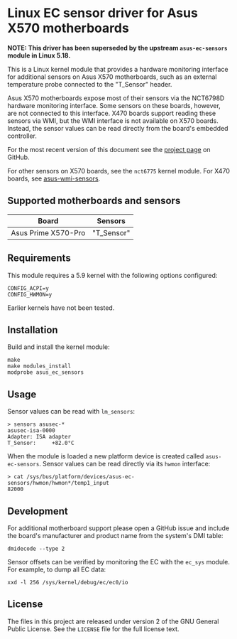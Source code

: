 # Linux EC sensor driver for Asus X570 motherboards

**NOTE: This driver has been superseded by the upstream `asus-ec-sensors`
module in Linux 5.18.**

This is a Linux kernel module that provides a hardware monitoring interface
for additional sensors on Asus X570 motherboards, such as an external
temperature probe connected to the "T_Sensor" header.

Asus X570 motherboards expose most of their sensors via the NCT6798D hardware
monitoring interface.  Some sensors on these boards, however, are not
connected to this interface.  X470 boards support reading these sensors via
WMI, but the WMI interface is not available on X570 boards.  Instead, the
sensor values can be read directly from the board's embedded controller.

For the most recent version of this document see the [project page][1] on
GitHub.

For other sensors on X570 boards, see the `nct6775` kernel module.
For X470 boards, see [asus-wmi-sensors][2].

[1]: https://github.com/anthonyde/asus-ec-sensors
[2]: https://github.com/electrified/asus-wmi-sensors

## Supported motherboards and sensors

| Board               | Sensors    |
|---------------------|------------|
| Asus Prime X570-Pro | "T_Sensor" |

## Requirements

This module requires a 5.9 kernel with the following options configured:

    CONFIG_ACPI=y
    CONFIG_HWMON=y

Earlier kernels have not been tested.

## Installation

Build and install the kernel module:

    make
    make modules_install
    modprobe asus_ec_sensors

## Usage

Sensor values can be read with `lm_sensors`:

    > sensors asusec-*
    asusec-isa-0000
    Adapter: ISA adapter
    T_Sensor:     +82.0°C

When the module is loaded a new platform device is created called
`asus-ec-sensors`.  Sensor values can be read directly via its `hwmon`
interface:

    > cat /sys/bus/platform/devices/asus-ec-sensors/hwmon/hwmon*/temp1_input
    82000

## Development

For additional motherboard support please open a GitHub issue and include the
board's manufacturer and product name from the system's DMI table:

    dmidecode --type 2

Sensor offsets can be verified by monitoring the EC with the `ec_sys` module.
For example, to dump all EC data:

    xxd -l 256 /sys/kernel/debug/ec/ec0/io

## License

The files in this project are released under version 2 of the GNU General
Public License.  See the `LICENSE` file for the full license text.
